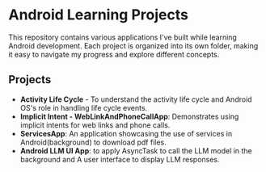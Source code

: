# Android Learning Projects

This repository contains various applications I've built while learning Android development. 
Each project is organized into its own folder, making it easy to navigate my progress and explore different concepts.

## Projects


- **Activity Life Cycle** - To understand the activity life cycle and Android OS's role in handling life cycle events.
- **Implicit Intent - WebLinkAndPhoneCallApp**: Demonstrates using implicit intents for web links and phone calls.
- **ServicesApp**: An application showcasing the use of services in Android(background) to download pdf files.
- **Android LLM UI App**: to apply AsyncTask to call the LLM model in the background and A user interface to display LLM responses.

